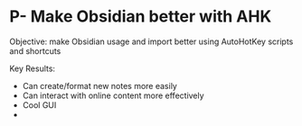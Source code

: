 
# P- Make Obsidian better with AHK
Objective: make Obsidian usage and import better using AutoHotKey scripts and shortcuts

Key Results:
- Can create/format new notes more easily
- Can interact with online content more effectively
- Cool GUI
- 